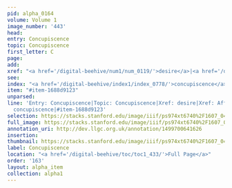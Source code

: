 ```yaml
---
pid: alpha_0164
volume: Volume 1
image_number: '443'
head: 
entry: Concupiscence
topic: Concupiscence
first_letter: C
page: 
add: 
xref: "<a href='/digital-beehive/num1/num_0119/'>desire</a>|<a href='/digital-beehive/alpha1/alpha_0012/'>Affections</a>"
see: 
index: "<a href='/digital-beehive/index1/index_0778/'>concupiscence</a>"
item: "#item-1688d9123"
unparsed: 
line: 'Entry: Concupiscence|Topic: Concupiscence|Xref: desire|Xref: Affections|Index:
  concupiscence|#item-1688d9123'
selection: https://stacks.stanford.edu/image/iiif/ps974xt6740%2F1607_0442/405,3235,3084,459/full/0/default.jpg
full_image: https://stacks.stanford.edu/image/iiif/ps974xt6740%2F1607_0442/full/full/0/default.jpg
annotation_uri: http://dev.llgc.org.uk/annotation/1499700641626
insertion: 
thumbnail: https://stacks.stanford.edu/image/iiif/ps974xt6740%2F1607_0442/405,3235,600,180/250,/0/default.jpg
label: Concupiscence
location: "<a href='/digital-beehive/toc/toc1_433/'>Full Page</a>"
order: '163'
layout: alpha_item
collection: alpha1
---
```

